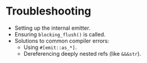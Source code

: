 # Troubleshooting

- Setting up the internal emitter.
- Ensuring `blocking_flush()` is called.
- Solutions to common compiler errors:
    - Using `#[emit::as_*]`.
    - Dereferencing deeply nested refs (like `&&&str`).

